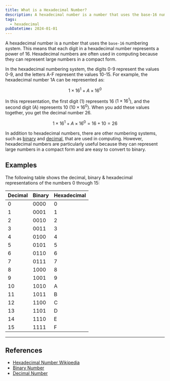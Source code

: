 ```yaml
---
title: What is a Hexadecimal Number?
description: A hexadecimal number is a number that uses the base-16 numbering system. This means that each digit in a hexadecimal number represents a power of 16. Hexadecimal numbers are often used in computing because they can represent large numbers in a compact form.
tags:
  - hexadecimal
pubDatetime: 2024-01-01
---
```


A hexadecimal number is a number that uses the `base-16` numbering system. This means that each digit in a hexadecimal number represents a power of 16. Hexadecimal numbers are often used in computing because they can represent large numbers in a compact form.

In the hexadecimal numbering system, the digits 0-9 represent the values 0-9, and the letters A-F represent the values 10-15. For example, the hexadecimal number 1A can be represented as:

$$1 \times 16^1 + A \times 16^0$$

In this representation, the first digit (1) represents 16 ($1 \times 16^1$), and the second digit (A) represents 10 (1$0 \times 16^0$). When you add these values together, you get the decimal number 26.

$$1 \times 16^1 + A \times 16^0 = 16 + 10 = 26$$

In addition to hexadecimal numbers, there are other numbering systems, such as [binary][Binary_Number] and [decimal][Decimal_Number], that are used in computing. However, hexadecimal numbers are particularly useful because they can represent large numbers in a compact form and are easy to convert to binary.

## Examples

The following table shows the decimal, binary & hexadecimal representations of the numbers 0 through 15:

| Decimal | Binary | Hexadecimal |
| ------- | ------ | ----------- |
| 0       | 0000   | 0           |
| 1       | 0001   | 1           |
| 2       | 0010   | 2           |
| 3       | 0011   | 3           |
| 4       | 0100   | 4           |
| 5       | 0101   | 5           |
| 6       | 0110   | 6           |
| 7       | 0111   | 7           |
| 8       | 1000   | 8           |
| 9       | 1001   | 9           |
| 10      | 1010   | A           |
| 11      | 1011   | B           |
| 12      | 1100   | C           |
| 13      | 1101   | D           |
| 14      | 1110   | E           |
| 15      | 1111   | F           |

---

## References

- [Hexadecimal Number Wikipedia](https://en.wikipedia.org/wiki/Hexadecimal)
- [Binary Number][Binary_Number]
- [Decimal Number][Decimal_Number]

<!-- Reference -->

[Binary_Number]: /blog/2024/01/01-what-is-binary-number "What is a Binary Number?"
[Decimal_Number]: /blog/2024/01/01-what-is-decimal-number "What is a Decimal Number?"
